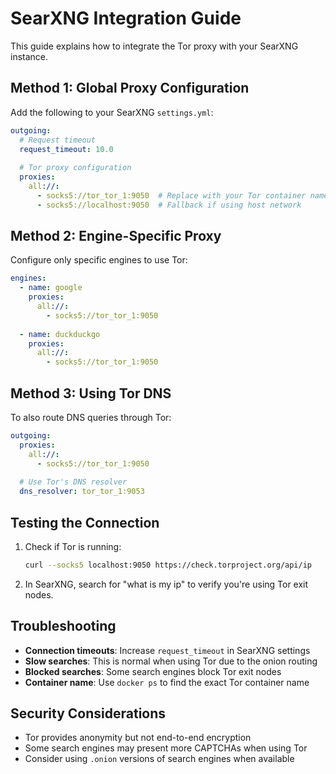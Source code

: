# SearXNG Integration Guide

This guide explains how to integrate the Tor proxy with your SearXNG instance.

## Method 1: Global Proxy Configuration

Add the following to your SearXNG `settings.yml`:

```yaml
outgoing:
  # Request timeout
  request_timeout: 10.0
  
  # Tor proxy configuration
  proxies:
    all://:
      - socks5://tor_tor_1:9050  # Replace with your Tor container name
      - socks5://localhost:9050  # Fallback if using host network
```

## Method 2: Engine-Specific Proxy

Configure only specific engines to use Tor:

```yaml
engines:
  - name: google
    proxies:
      all://:
        - socks5://tor_tor_1:9050
        
  - name: duckduckgo
    proxies:
      all://:
        - socks5://tor_tor_1:9050
```

## Method 3: Using Tor DNS

To also route DNS queries through Tor:

```yaml
outgoing:
  proxies:
    all://:
      - socks5://tor_tor_1:9050
  
  # Use Tor's DNS resolver
  dns_resolver: tor_tor_1:9053
```

## Testing the Connection

1. Check if Tor is running:
   ```bash
   curl --socks5 localhost:9050 https://check.torproject.org/api/ip
   ```

2. In SearXNG, search for "what is my ip" to verify you're using Tor exit nodes.

## Troubleshooting

- **Connection timeouts**: Increase `request_timeout` in SearXNG settings
- **Slow searches**: This is normal when using Tor due to the onion routing
- **Blocked searches**: Some search engines block Tor exit nodes
- **Container name**: Use `docker ps` to find the exact Tor container name

## Security Considerations

- Tor provides anonymity but not end-to-end encryption
- Some search engines may present more CAPTCHAs when using Tor
- Consider using `.onion` versions of search engines when available
